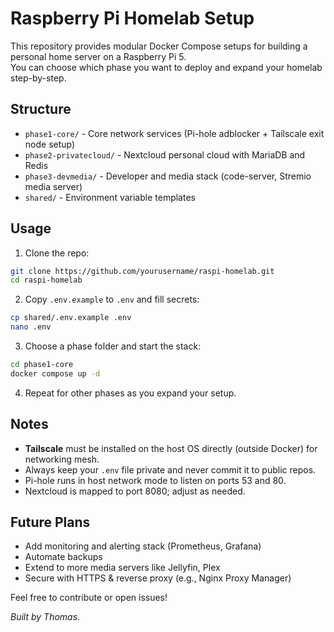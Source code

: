 # Raspberry Pi Homelab Setup

This repository provides modular Docker Compose setups for building a personal home server on a Raspberry Pi 5.  
You can choose which phase you want to deploy and expand your homelab step-by-step.



## Structure

- `phase1-core/` - Core network services (Pi-hole adblocker + Tailscale exit node setup)
- `phase2-privatecloud/` - Nextcloud personal cloud with MariaDB and Redis
- `phase3-devmedia/` - Developer and media stack (code-server, Stremio media server)
- `shared/` - Environment variable templates



## Usage

1. Clone the repo:

```bash
git clone https://github.com/yourusername/raspi-homelab.git
cd raspi-homelab
```

2. Copy `.env.example` to `.env` and fill secrets:

```bash
cp shared/.env.example .env
nano .env
```

3. Choose a phase folder and start the stack:

```bash
cd phase1-core
docker compose up -d
```

4. Repeat for other phases as you expand your setup.



## Notes

- **Tailscale** must be installed on the host OS directly (outside Docker) for networking mesh.
- Always keep your `.env` file private and never commit it to public repos.
- Pi-hole runs in host network mode to listen on ports 53 and 80.
- Nextcloud is mapped to port 8080; adjust as needed.



## Future Plans

- Add monitoring and alerting stack (Prometheus, Grafana)
- Automate backups
- Extend to more media servers like Jellyfin, Plex
- Secure with HTTPS & reverse proxy (e.g., Nginx Proxy Manager)



Feel free to contribute or open issues!



*Built by Thomas.*

